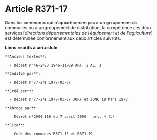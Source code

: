 # Article R371-17

Dans les communes qui n'appartiennent pas à un groupement de communes ou à un groupement de distribution, la compétence des
deux services [*directions départementales de l'équipement et de l'agriculture*] est déterminée conformément aux deux
articles suivants.

**Liens relatifs à cet article**

	**Anciens textes**:

	  - Décret n°46-2483 1946-11-09 ART. 2 AL. 1

	**Codifié par**:

	  - Décret n°77-241 1977-03-07

	**Créé par**:

	  - Décret n°77-241 1977-03-07 JORF et JONC 18 Mars 1977

	**Abrogé par**:

	  - Décret n°2000-318 du 7 avril 2000 - art. 4 (V)

	**Cite**:

	  - Code des communes R371-18 et R371-19
